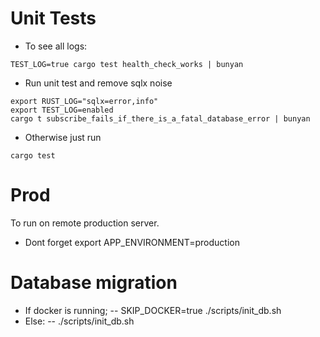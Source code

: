 # Unit Tests
- To see all logs:
```
TEST_LOG=true cargo test health_check_works | bunyan
```
- Run unit test and remove sqlx noise
```
export RUST_LOG="sqlx=error,info"
export TEST_LOG=enabled
cargo t subscribe_fails_if_there_is_a_fatal_database_error | bunyan
```
- Otherwise just run
```
cargo test
```

# Prod
To run on remote production server.
- Dont forget export APP_ENVIRONMENT=production

# Database migration
- If docker is running;
-- SKIP_DOCKER=true ./scripts/init_db.sh
- Else:
-- ./scripts/init_db.sh
